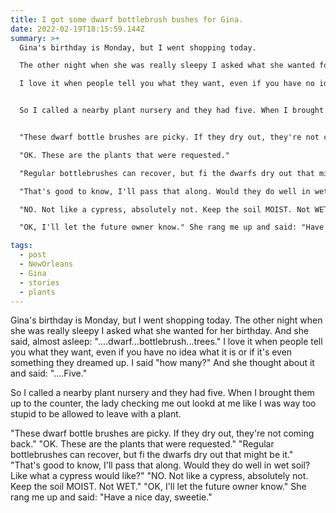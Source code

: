 ```yaml
---
title: I got some dwarf bottlebrush bushes for Gina.
date: 2022-02-19T18:15:59.144Z
summary: >+
  Gina's birthday is Monday, but I went shopping today.

  The other night when she was really sleepy I asked what she wanted for her birthday. And she said, almost asleep: "....dwarf...bottlebrush...trees."

  I love it when people tell you what they want, even if you have no idea what it is or if it's even something they dreamed up. I said "how many?" And she thought about it and said: "....Five."


  So I called a nearby plant nursery and they had five. When I brought them up to the counter, the lady checking me out lookd at me like I was way too stupid to be allowed to leave with a plant.


  "These dwarf bottle brushes are picky. If they dry out, they're not coming back."

  "OK. These are the plants that were requested."

  "Regular bottlebrushes can recover, but fi the dwarfs dry out that might be it."

  "That's good to know, I'll pass that along. Would they do well in wet soil? Like what a cypress would like?"

  "NO. Not like a cypress, absolutely not. Keep the soil MOIST. Not WET."

  "OK, I'll let the future owner know." She rang me up and said: "Have a nice day, sweetie."

tags:
  - post
  - NewOrleans
  - Gina
  - stories
  - plants
---
```

Gina's birthday is Monday, but I went shopping today.
The other night when she was really sleepy I asked what she wanted for her birthday. And she said, almost asleep: "....dwarf...bottlebrush...trees."
I love it when people tell you what they want, even if you have no idea what it is or if it's even something they dreamed up. I said "how many?" And she thought about it and said: "....Five."

So I called a nearby plant nursery and they had five. When I brought them up to the counter, the lady checking me out lookd at me like I was way too stupid to be allowed to leave with a plant.

"These dwarf bottle brushes are picky. If they dry out, they're not coming back."
"OK. These are the plants that were requested."
"Regular bottlebrushes can recover, but fi the dwarfs dry out that might be it."
"That's good to know, I'll pass that along. Would they do well in wet soil? Like what a cypress would like?"
"NO. Not like a cypress, absolutely not. Keep the soil MOIST. Not WET."
"OK, I'll let the future owner know." She rang me up and said: "Have a nice day, sweetie."